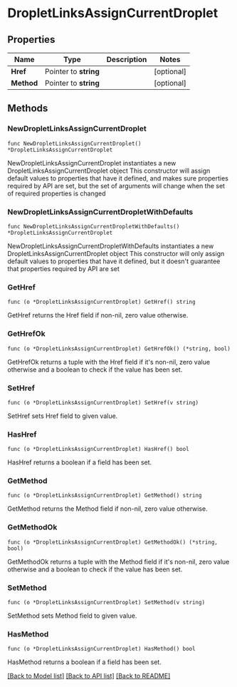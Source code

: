 # DropletLinksAssignCurrentDroplet

## Properties

Name | Type | Description | Notes
------------ | ------------- | ------------- | -------------
**Href** | Pointer to **string** |  | [optional] 
**Method** | Pointer to **string** |  | [optional] 

## Methods

### NewDropletLinksAssignCurrentDroplet

`func NewDropletLinksAssignCurrentDroplet() *DropletLinksAssignCurrentDroplet`

NewDropletLinksAssignCurrentDroplet instantiates a new DropletLinksAssignCurrentDroplet object
This constructor will assign default values to properties that have it defined,
and makes sure properties required by API are set, but the set of arguments
will change when the set of required properties is changed

### NewDropletLinksAssignCurrentDropletWithDefaults

`func NewDropletLinksAssignCurrentDropletWithDefaults() *DropletLinksAssignCurrentDroplet`

NewDropletLinksAssignCurrentDropletWithDefaults instantiates a new DropletLinksAssignCurrentDroplet object
This constructor will only assign default values to properties that have it defined,
but it doesn't guarantee that properties required by API are set

### GetHref

`func (o *DropletLinksAssignCurrentDroplet) GetHref() string`

GetHref returns the Href field if non-nil, zero value otherwise.

### GetHrefOk

`func (o *DropletLinksAssignCurrentDroplet) GetHrefOk() (*string, bool)`

GetHrefOk returns a tuple with the Href field if it's non-nil, zero value otherwise
and a boolean to check if the value has been set.

### SetHref

`func (o *DropletLinksAssignCurrentDroplet) SetHref(v string)`

SetHref sets Href field to given value.

### HasHref

`func (o *DropletLinksAssignCurrentDroplet) HasHref() bool`

HasHref returns a boolean if a field has been set.

### GetMethod

`func (o *DropletLinksAssignCurrentDroplet) GetMethod() string`

GetMethod returns the Method field if non-nil, zero value otherwise.

### GetMethodOk

`func (o *DropletLinksAssignCurrentDroplet) GetMethodOk() (*string, bool)`

GetMethodOk returns a tuple with the Method field if it's non-nil, zero value otherwise
and a boolean to check if the value has been set.

### SetMethod

`func (o *DropletLinksAssignCurrentDroplet) SetMethod(v string)`

SetMethod sets Method field to given value.

### HasMethod

`func (o *DropletLinksAssignCurrentDroplet) HasMethod() bool`

HasMethod returns a boolean if a field has been set.


[[Back to Model list]](../README.md#documentation-for-models) [[Back to API list]](../README.md#documentation-for-api-endpoints) [[Back to README]](../README.md)


